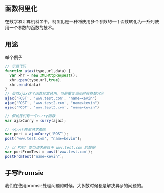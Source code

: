 ## 函数柯里化
在数学和计算机科学中，柯里化是一种将使用多个参数的一个函数转化为一系列使用一个参数的函数的技术。

## 用途
举个例子
```js
// 示意代码
function ajax(type,url,data) {
  var xhr = new XMLHttpRequest();
  xhr.open(type,url,true);
  xhr.send(data)
}
// 虽然ajax这个函数非常通用，但是重复调用时候参数冗余
ajax('POST', 'www.test.com', "name=kevin")
ajax('POST', 'www.test2.com', "name=kevin")
ajax('POST', 'www.test3.com', "name=kevin")

// 假设我们有一个curry函数
var ajaxCurry = curry(ajax);

// 以post类型请求数据
var post = ajaxCurry('POST');
post('www.test.com', "name=kevin");

// 以 POST 类型请求来自于 www.test.com 的数据
var postFromTest = post('www.test.com');
postFromTest("name=kevin");
```


## 手写Promsie

我们在使用promsie处理问题的时候，大多数时候都是解决异步的问题的。











